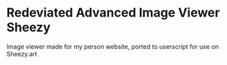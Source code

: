# Redeviated Advanced Image Viewer Sheezy
Image viewer made for my person website, ported to userscript for use on Sheezy.art

